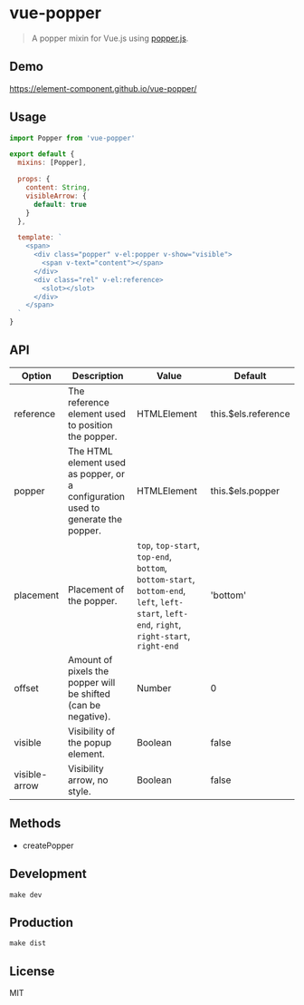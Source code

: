 # vue-popper
> A popper mixin for Vue.js using [popper.js](https://popper.js.org/).

## Demo
https://element-component.github.io/vue-popper/

## Usage
```javascript
import Popper from 'vue-popper'

export default {
  mixins: [Popper],

  props: {
    content: String,
    visibleArrow: {
      default: true
    }
  },

  template: `
    <span>
      <div class="popper" v-el:popper v-show="visible">
        <span v-text="content"></span>
      </div>
      <div class="rel" v-el:reference>
        <slot></slot>
      </div>
    </span>
  `
}
```

## API
| Option            | Description                                                 | Value                         | Default       |
|-------------------|-------------------------------------------------------------|-------------------------------|---------------|
| reference           | The reference element used to position the popper.                                  | HTMLElement                       | this.$els.reference       |
| popper          |  The HTML element used as popper, or a configuration used to generate the popper. | HTMLElement | this.$els.popper |
| placement    | Placement of the popper.                                 | `top`, `top-start`, `top-end`, `bottom`, `bottom-start`, `bottom-end`, `left`, `left-start`, `left-end`, `right`, `right-start`, `right-end`   | 'bottom' |
| offset             | Amount of pixels the popper will be shifted (can be negative).    | Number                       | 0          |
| visible | Visibility of the popup element. | Boolean                       | false          |
|visible-arrow | Visibility arrow, no style. | Boolean | false |

## Methods
- createPopper

## Development

```shell
make dev
```

## Production
```
make dist
```

## License
MIT
